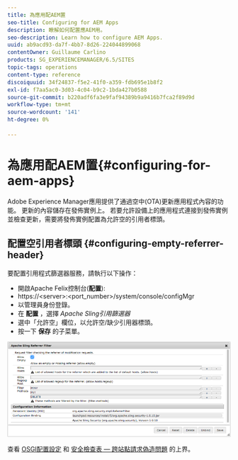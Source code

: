 ```yaml
---
title: 為應用配AEM置
seo-title: Configuring for AEM Apps
description: 瞭解如何配置應AEM用。
seo-description: Learn how to configure AEM Apps.
uuid: ab9acd93-da7f-4bb7-8d26-224044899068
contentOwner: Guillaume Carlino
products: SG_EXPERIENCEMANAGER/6.5/SITES
topic-tags: operations
content-type: reference
discoiquuid: 34f24837-f5e2-41f0-a359-fdb695e1b8f2
exl-id: f7aa5ac0-3d03-4c04-b9c2-1bda427b0588
source-git-commit: b220adf6fa3e9faf94389b9a9416b7fca2f89d9d
workflow-type: tm+mt
source-wordcount: '141'
ht-degree: 0%

---
```


# 為應用配AEM置{#configuring-for-aem-apps}

Adobe Experience Manager應用提供了通過空中(OTA)更新應用程式內容的功能。 更新的內容儲存在發佈實例上。 若要允許設備上的應用程式連接到發佈實例並檢查更新，需要將發佈實例配置為允許空的引用者標頭。

## 配置空引用者標頭 {#configuring-empty-referrer-header}

要配置引用程式篩選器服務，請執行以下操作：

* 開啟Apache Felix控制台(**配置**):
* https://&lt;server>:&lt;port_number>/system/console/configMgr
* 以管理員身份登錄。
* 在 **配置** ，選擇 *Apache Sling引用篩選器*
* 選中「允許空」欄位，以允許空/缺少引用器標頭。
* 按一下 **保存** 的子菜單。

![chlimage_1-58](assets/chlimage_1-58a.png)

查看 [OSGI配置設定](/help/sites-deploying/osgi-configuration-settings.md) 和 [安全檢查表 — 跨站點請求偽造問題](/help/sites-administering/security-checklist.md#protect-against-cross-site-request-forgery) 的上界。
